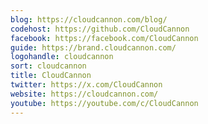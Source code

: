 ```yaml
---
blog: https://cloudcannon.com/blog/
codehost: https://github.com/CloudCannon
facebook: https://facebook.com/CloudCannon
guide: https://brand.cloudcannon.com/
logohandle: cloudcannon
sort: cloudcannon
title: CloudCannon
twitter: https://x.com/CloudCannon
website: https://cloudcannon.com/
youtube: https://youtube.com/c/CloudCannon
---
```

